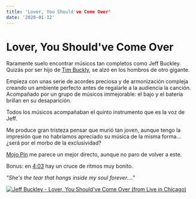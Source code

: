 ```yaml
---
title: 'Lover, You Should've Come Over'
date: '2020-01-12'
---
```

# Lover, You Should've Come Over

Raramente suelo encontrar músicos tan completos como Jeff Buckley. Quizás por ser hijo de [Tim Buckly](https://en.wikipedia.org/wiki/Tim_Buckley), se alzó en los hombros de otro gigante.

Empieza con unas serie de acordes preciosa y de armonización compleja creando un ambiente perfecto antes de regalarle a la audiencia la canción. Acompañado por un grupo de músicos immejorable: el bajo y el batería brillan en su desaparición.

Todos los músicos acompañaban el quinto instrumento que es la voz de Jeff.

Me produce gran tristeza pensar que murió tan joven, aunque tengo la impresión que no habríamos apreciado su música de la misma forma... ¿será por el morbo de la exclusividad?

[Mojo Pin](https://www.youtube.com/watch?v=cU7GNlfMKhU) me parece un mejor directo, aunque no paro de volver a este.

Bonus: en [4:03](https://youtu.be/vLHcHWDvgfQ?t=243) hay un cruce de ritmos muy bonito.

*"She's the tear that hangs inside my soul forever...."*

<a href="https://www.youtube.com/watch?v=vLHcHWDvgfQ"><img src="https://img.youtube.com/vi/vLHcHWDvgfQ/0.jpg" alt="Jeff Buckley - Lover, You Should've Come Over (from Live in Chicago)
"></a>